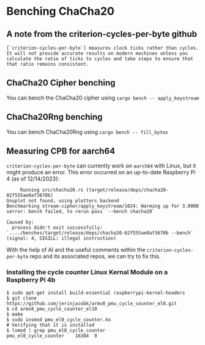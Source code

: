 # Benching ChaCha20

## A note from the criterion-cycles-per-byte github
```
[`criterion-cycles-per-byte`] measures clock ticks rather than cycles. It will not provide accurate results on modern machines unless you calculate the ratio of ticks to cycles and take steps to ensure that that ratio remains consistent.
```

## ChaCha20 Cipher benching
You can bench the ChaCha20 cipher using `cargo bench -- apply_keystream`

## ChaCha20Rng benching
You can bench ChaCha20Rng using `cargo bench -- fill_bytes`

## Measuring CPB for aarch64
`criterion-cycles-per-byte` can currently work on `aarch64` with Linux, but it might produce an error. This error occurred on an up-to-date Raspberry Pi 4 (as of 12/14/2023):
```
     Running src/chacha20.rs (target/release/deps/chacha20-02f555ae0af3670b)
Gnuplot not found, using plotters backend
Benchmarking stream-cipher/apply_keystream/1024: Warming up for 3.0000 serror: bench failed, to rerun pass `--bench chacha20`

Caused by:
  process didn't exit successfully: `..../benches/target/release/deps/chacha20-02f555ae0af3670b --bench` (signal: 4, SIGILL: illegal instruction)
```

With the help of AI and the useful comments within the `criterion-cycles-per-byte` repo and its associated repos, we can try to fix this.

### Installing the cycle counter Linux Kernal Module on a Raspberry Pi 4b
```
$ sudo apt-get install build-essential raspberrypi-kernel-headers
$ git clone https://github.com/jerinjacobk/armv8_pmu_cycle_counter_el0.git
$ cd armv8_pmu_cycle_counter_el10
$ make
$ sudo insmod pmu_el0_cycle_counter.ko
# Verifying that it is installed
$ lsmod | grep pmu_el0_cycle_counter
pmu_el0_cycle_counter    16384  0
```
